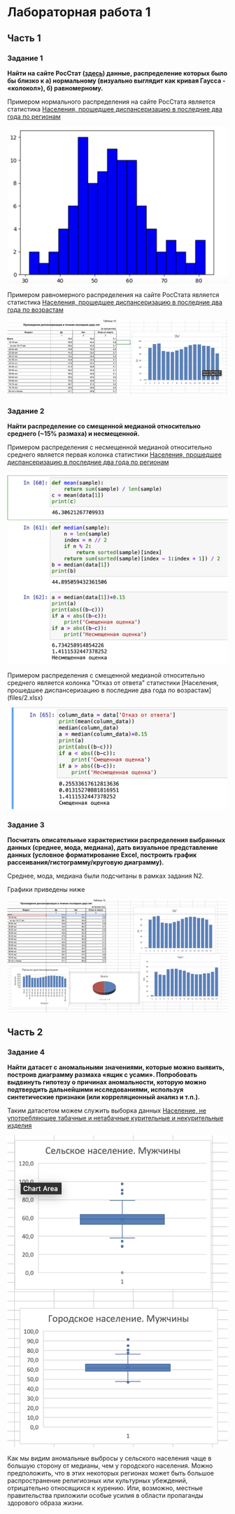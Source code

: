 # Лабораторная работа 1


## Часть 1 

### Задание 1

**Найти на сайте РосСтат ([здесь](https://rosstat.gov.ru/free_doc/new_site/zdor22/PublishSite_2022/index.html)) данные, распределение которых было бы близко к a) нормальному (визуально выглядит как кривая Гаусса - «колокол»), б) равномерному.**

Примером нормального распределения на сайте РосСтата является статистика [Населения, прошедшее диспансеризацию в последние два года
по регионам](files/1.xlsx)

![gauss](images/gauss.png)

Примером равномерного распределения на сайте РосСтата является статистика [Населения, прошедшее диспансеризацию в последние два года
по возрастам](files/2.xlsx)

![equal](images/equal.png)
 
### Задание 2
**Найти распределение со смещенной медианой относительно среднего (~15% размаха) и несмещенной.**

Примером распределения с несмещенной медианой относительно среднего является первая колонка статистики [Населения, прошедшее диспансеризацию в последние два года
по регионам](files/1.xlsx)

![not_shifted](images/not_shifted_proof.png)

Примером распределения с смещенной медианой относительно среднего является колонка "Отказ от ответа" статистики [Населения, прошедшее диспансеризацию в последние два года
по возрастам] (files/2.xlsx)

![shifted](images/shifted_proof.png)


### Задание 3
**Посчитать описательные характеристики распределения выбранных данных (среднее, мода, медиана),  дать визуальное представление данных (условное форматирование Excel, построить график рассеивания/гистограмму/круговую диаграмму).**

Cреднее, мода, медиана были подсчитаны в рамках задания N2. 

Графики приведены ниже

![charts](images/task_3.png)


## Часть 2

### Задание 4

**Найти датасет с аномальными значениями, которые можно выявить, построив диаграмму размаха «ящик с усами». Попробовать выдвинуть гипотезу о причинах аномальности, которую можно подтвердить дальнейшими исследованиями, используя синтетические признаки (или  корреляционный анализ и т.п.).**

Таким датасетом можем служить выборка данных [Население, не употребляющее табачные и нетабачные курительные и некурительные изделия](files/3.xlsx)

![anomalies](images/anomalies.png)

Как мы видим аномальные выбросы у сельского населения чаще в большую сторону от медианы, чем у городского населения. Можно предположить, что в этих некоторых регионах может быть большое распространение религиозных или культурных убеждений, отрицательно относящихся к курению. Или, возможно, местные правительства приложили особые усилия в области пропаганды здорового образа жизни. 





